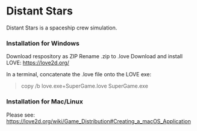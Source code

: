 # Distant Stars

Distant Stars is a spaceship crew simulation.

### Installation for Windows

Download respository as ZIP
Rename <archive>.zip to <archive>.love
Download and install LOVE: https://love2d.org/

In a terminal, concatenate the .love file onto the LOVE exe:
>copy /b love.exe+SuperGame.love SuperGame.exe

### Installation for Mac/Linux

Please see: https://love2d.org/wiki/Game_Distribution#Creating_a_macOS_Application